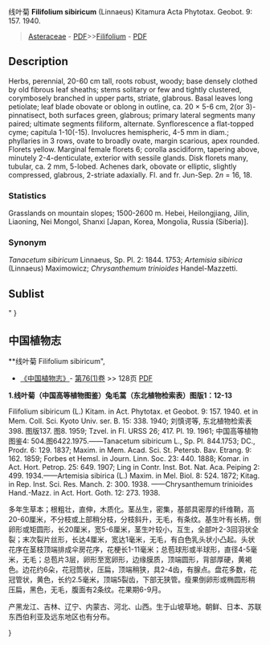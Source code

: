 线叶菊 **Filifolium sibiricum** (Linnaeus) Kitamura Acta Phytotax. Geobot. 9: 157. 1940.

> [Asteraceae](http://www.iplant.cn/info/Asteraceae?t=foc) - [PDF](http://www.iplant.cn/foc/pdf/Asteraceae.pdf)>>[Filifolium](http://www.iplant.cn/info/Filifolium?t=foc) - [PDF](http://www.iplant.cn/foc/pdf/Filifolium.pdf)

## Description

Herbs, perennial, 20-60 cm tall, roots robust, woody; base densely clothed by old fibrous leaf sheaths; stems solitary or few and tightly clustered, corymbosely branched in upper parts, striate, glabrous. Basal leaves long petiolate; leaf blade obovate or oblong in outline, ca. 20 × 5-6 cm, 2(or 3)-pinnatisect, both surfaces green, glabrous; primary lateral segments many paired; ultimate segments filiform, alternate. Synflorescence a flat-topped cyme; capitula 1-10(-15). Involucres hemispheric, 4-5 mm in diam.; phyllaries in 3 rows, ovate to broadly ovate, margin scarious, apex rounded. Florets yellow. Marginal female florets 6; corolla ascidiform, tapering above, minutely 2-4-denticulate, exterior with sessile glands. Disk florets many, tubular, ca. 2 mm, 5-lobed. Achenes dark, obovate or elliptic, slightly compressed, glabrous, 2-striate adaxially. Fl. and fr. Jun-Sep. 2*n* = 16, 18.

### Statistics
Grasslands on mountain slopes; 1500-2600 m. Hebei, Heilongjiang, Jilin, Liaoning, Nei Mongol, Shanxi [Japan, Korea, Mongolia, Russia (Siberia)].

### Synonym
*Tanacetum sibiricum* Linnaeus, Sp. Pl. 2: 1844. 1753; *Artemisia sibirica* (Linnaeus) Maximowicz; *Chrysanthemum* *trinioides* Handel-Mazzetti.


## Sublist
"
}
## 中国植物志

**线叶菊 Filifolium sibiricum",

* [《中国植物志》](http://www.iplant.cn/frps)- [第76(1)卷](http://www.iplant.cn/frps/vol/76(1)) >> 128页 [PDF](http://www.iplant.cn/frps/pdf/76(1)/128.PDF)


**1.线叶菊（中国高等植物图鉴）兔毛蒿（东北植物检索表）图版1：12-13**

Filifolium sibiricum (L.) Kitam. in Act. Phytotax. et Geobot. 9: 157. 1940. et in Mem. Coll. Sci. Kyoto Univ. ser. B. 15: 338. 1940; 刘慎谔等, 东北植物检索表398. 图版137. 图8. 1959; Tzvel. in Fl. URSS 26; 417. Pl. 19. 1961; 中国高等植物图鉴4: 504.图6422.1975.——Tanacetum sibiricum L., Sp. Pl. 844.1753; DC., Prodr. 6: 129. 1837; Maxim. in Mem. Acad. Sci. St. Petersb. Bav. Etrang. 9: 162. 1859; Forbes et Hemsl. in Journ. Linn. Soc. 23: 440. 1888; Komar. in Act. Hort. Petrop. 25: 649. 1907; Ling in Contr. Inst. Bot. Nat. Aca. Peiping 2: 499. 1934.——Artemisia sibirica (L.) Maxim. in Mel. Biol. 8: 524. 1872; Kitag. in Rep. Inst. Sci. Res. Manch. 2: 300. 1938. ——Chrysanthemum trinioides Hand.-Mazz. in Act. Hort. Goth. 12: 273. 1938.

多年生草本；根粗壮，直伸，木质化。茎丛生，密集，基部具密厚的纤维鞘，高20-60厘米，不分枝或上部稍分枝，分枝斜升，无毛，有条纹。基生叶有长柄，倒卵形或矩圆形，长20厘米，宽5-6厘米，茎生叶较小，互生，全部叶2-3回羽状全裂；末次裂片丝形，长达4厘米，宽达1毫米，无毛，有白色乳头状小凸起。头状花序在茎枝顶端排成伞房花序，花梗长1-11毫米；总苞球形或半球形，直径4-5毫米，无毛；总苞片3层，卵形至宽卵形，边缘膜质，顶端圆形，背部厚硬，黄褐色。边花约6朵，花冠筒状，压扁，顶端稍狭，具2-4齿，有腺点。盘花多数，花冠管状，黄色，长约2.5毫米，顶端5裂齿，下部无狭管。瘦果倒卵形或椭圆形稍压扁，黑色，无毛，腹面有2条纹。花果期6-9月。

产黑龙江、吉林、辽宁、内蒙古、河北、山西。生于山坡草地。朝鲜、日本、苏联东西伯利亚及远东地区也有分布。

}